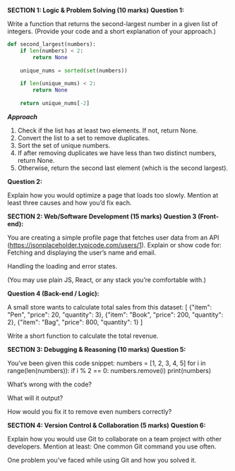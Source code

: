 **SECTION 1: Logic & Problem Solving (10 marks)**
**Question 1:**

 Write a function that returns the second-largest number in a given list of integers.
 (Provide your code and a short explanation of your approach.)
 
```python
def second_largest(numbers):
    if len(numbers) < 2:
        return None
    
    unique_nums = sorted(set(numbers))
    
    if len(unique_nums) < 2:
        return None
    
    return unique_nums[-2]
```

***Approach***

1. Check if the list has at least two elements. If not, return None.
2. Convert the list to a set to remove duplicates.
3. Sort the set of unique numbers.
4. If after removing duplicates we have less than two distinct numbers, return None.
5. Otherwise, return the second last element (which is the second largest).


**Question 2:**

 Explain how you would optimize a page that loads too slowly. Mention at least three causes and how you’d fix each.


**SECTION 2: Web/Software Development (15 marks)**
**Question 3 (Front-end):**

 You are creating a simple profile page that fetches user data from an API (https://jsonplaceholder.typicode.com/users/1).
 Explain or show code for:
Fetching and displaying the user’s name and email.


Handling the loading and error states.


(You may use plain JS, React, or any stack you’re comfortable with.)


**Question 4 (Back-end / Logic):**

 A small store wants to calculate total sales from this dataset:
[
  {"item": "Pen", "price": 20, "quantity": 3},
  {"item": "Book", "price": 200, "quantity": 2},
  {"item": "Bag", "price": 800, "quantity": 1}
]

Write a short function to calculate the total revenue.



**SECTION 3: Debugging & Reasoning (10 marks)**
**Question 5:**

 You’ve been given this code snippet:
numbers = [1, 2, 3, 4, 5]
for i in range(len(numbers)):
    if i % 2 == 0:
        numbers.remove(i)
print(numbers)

What’s wrong with the code?


What will it output?


How would you fix it to remove even numbers correctly?


**SECTION 4: Version Control & Collaboration (5 marks)**
**Question 6:**

 Explain how you would use Git to collaborate on a team project with other developers.
 Mention at least:
One common Git command you use often.


One problem you’ve faced while using Git and how you solved it.

